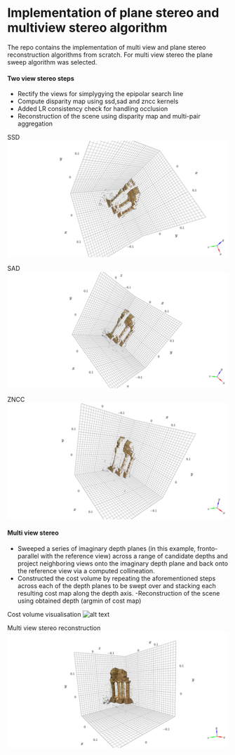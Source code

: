 # Implementation of plane stereo and multiview stereo algorithm

The repo contains the implementation of multi view and plane stereo reconstruction algorithms from scratch. For multi view stereo the plane sweep algorithm was selected. 




#### Two view stereo steps

- Rectify the views for simplygying the epipolar search line
- Compute disparity map using ssd,sad and zncc kernels
- Added LR consistency check for handling occlusion
- Reconstruction of the scene using disparity map and multi-pair aggregation

SSD
![alt text](images/sad.png)

SAD
![alt text](images/ssd.png)

ZNCC
![alt text](images/zncc.png)

#### Multi view stereo 

- Sweeped a series of imaginary depth planes (in this example, fronto-parallel
with the reference view) across a range of candidate depths and project neighboring views onto
the imaginary depth plane and back onto the reference view via a computed collineation.
- Constructed the cost volume by repeating the aforementioned steps across each of
the depth planes to be swept over and stacking each resulting cost map along the depth axis.
-Reconstruction of the scene using obtained depth (argmin of cost map)


Cost volume visualisation
![alt text](images/volume_np.gif)



Multi view stereo reconstruction
![alt text](images/mvs.png)
